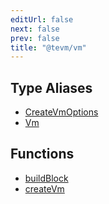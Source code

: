 ```yaml
---
editUrl: false
next: false
prev: false
title: "@tevm/vm"
---
```


## Type Aliases

- [CreateVmOptions](/reference/tevm/vm/type-aliases/createvmoptions/)
- [Vm](/reference/tevm/vm/type-aliases/vm/)

## Functions

- [buildBlock](/reference/tevm/vm/functions/buildblock/)
- [createVm](/reference/tevm/vm/functions/createvm/)
